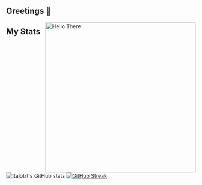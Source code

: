 ## Greetings 👋

<img align="right" alt="Hello There" width="400" src="https://media0.giphy.com/media/pLiyRPqPyxy7e/giphy.gif">

## My Stats

![Italotrt's GitHub stats](https://github-readme-stats.vercel.app/api?username=italotrt&show_icons=true&theme=dracula&hide_border=true)
[![GitHub Streak](http://github-readme-streak-stats.herokuapp.com?user=italotrt&theme=dracula&hide_border=true&date_format=j%20M%5B%20Y%5D)](https://git.io/streak-stats)
